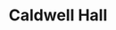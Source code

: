 ---
events:
- building: Caldwell Hall
  categories: caldwell-hall
  description: The CHASS Multi-Cultural Association for Students was established.
  event_decade: '1990'
  event_id: '32'
  excerpt: The CHASS Multi-Cultural Association for Students was established.
  image id (orig): funk_caldwellHall
  image_caption: Caldwell Hall
  image_id: funk_caldwellHall
  image_link: https://d.lib.ncsu.edu/collections/catalog/funk_caldwellHall
  start_date: 01/01/1996
  title: CHASSMAS
  year: '1996'
lat: '35.7868'
layout: post
lng: '-78.665802'
order: 5
permalink: places/caldwell-hall/
place: caldwell-hall
route:
  code: Ok
  routes:
  - distance: 152.525
    duration: 108.412
    geometry:
      coordinates:
      - - -78.665871
        - 35.786629
      - - -78.666236
        - 35.786726
      - - -78.66631
        - 35.786617
      - - -78.666335
        - 35.786628
      - - -78.666366
        - 35.786633
      - - -78.666386
        - 35.786631
      - - -78.666409
        - 35.786621
      - - -78.666447
        - 35.78658
      - - -78.666506
        - 35.786539
      - - -78.666565
        - 35.786517
      - - -78.666629
        - 35.786513
      - - -78.666734
        - 35.786502
      - - -78.666765
        - 35.786486
      - - -78.666734
        - 35.786555
      - - -78.666759
        - 35.786581
      - - -78.666791
        - 35.786623
      - - -78.667076
        - 35.786471
      - - -78.667091
        - 35.786474
      - - -78.667148
        - 35.786488
      - - -78.667158
        - 35.786463
      type: LineString
    legs:
    - admins:
      - iso_3166_1: US
        iso_3166_1_alpha3: USA
      distance: 152.525
      duration: 108.412
      steps:
      - distance: 34.499
        driving_side: right
        duration: 24.295
        geometry:
          coordinates:
          - - -78.665871
            - 35.786629
          - - -78.666236
            - 35.786726
          type: LineString
        intersections:
        - admin_index: 0
          bearings:
          - 288
          entry:
          - true
          geometry_index: 0
          is_urban: true
          location:
          - -78.665871
          - 35.786629
          mapbox_streets_v8:
            class: service
          out: 0
        maneuver:
          bearing_after: 288
          bearing_before: 0
          instruction: Walk west on the walkway.
          location:
          - -78.665871
          - 35.786629
          type: depart
        mode: walking
        name: ''
        weight: 24.295
      - distance: 14
        driving_side: right
        duration: 9.859
        geometry:
          coordinates:
          - - -78.666236
            - 35.786726
          - - -78.66631
            - 35.786617
          type: LineString
        intersections:
        - admin_index: 0
          bearings:
          - 108
          - 209
          entry:
          - false
          - true
          geometry_index: 1
          in: 0
          is_urban: true
          location:
          - -78.666236
          - 35.786726
          mapbox_streets_v8:
            class: service
          out: 1
        maneuver:
          bearing_after: 209
          bearing_before: 288
          instruction: Turn left onto the walkway.
          location:
          - -78.666236
          - 35.786726
          modifier: left
          type: turn
        mode: walking
        name: ''
        weight: 9.859
      - distance: 47
        driving_side: right
        duration: 33.099
        geometry:
          coordinates:
          - - -78.66631
            - 35.786617
          - - -78.666335
            - 35.786628
          - - -78.666366
            - 35.786633
          - - -78.666386
            - 35.786631
          - - -78.666409
            - 35.786621
          - - -78.666447
            - 35.78658
          - - -78.666506
            - 35.786539
          - - -78.666565
            - 35.786517
          - - -78.666629
            - 35.786513
          - - -78.666734
            - 35.786502
          - - -78.666765
            - 35.786486
          type: LineString
        intersections:
        - admin_index: 0
          bearings:
          - 29
          - 281
          entry:
          - false
          - true
          geometry_index: 2
          in: 0
          is_urban: true
          location:
          - -78.66631
          - 35.786617
          mapbox_streets_v8:
            class: service
          out: 1
        maneuver:
          bearing_after: 281
          bearing_before: 209
          instruction: Turn right onto the walkway.
          location:
          - -78.66631
          - 35.786617
          modifier: right
          type: turn
        mode: walking
        name: ''
        weight: 33.099
      - distance: 8
        driving_side: right
        duration: 5.634
        geometry:
          coordinates:
          - - -78.666765
            - 35.786486
          - - -78.666734
            - 35.786555
          type: LineString
        intersections:
        - admin_index: 0
          bearings:
          - 20
          - 72
          entry:
          - true
          - false
          geometry_index: 12
          in: 1
          is_urban: true
          location:
          - -78.666765
          - 35.786486
          mapbox_streets_v8:
            class: service
          out: 0
        maneuver:
          bearing_after: 20
          bearing_before: 252
          instruction: Turn right onto the walkway.
          location:
          - -78.666765
          - 35.786486
          modifier: right
          type: turn
        mode: walking
        name: ''
        weight: 5.634
      - distance: 9
        driving_side: right
        duration: 6.338
        geometry:
          coordinates:
          - - -78.666734
            - 35.786555
          - - -78.666759
            - 35.786581
          - - -78.666791
            - 35.786623
          type: LineString
        intersections:
        - admin_index: 0
          bearings:
          - 200
          - 325
          entry:
          - false
          - true
          geometry_index: 13
          in: 0
          is_urban: true
          location:
          - -78.666734
          - 35.786555
          mapbox_streets_v8:
            class: service
          out: 1
        maneuver:
          bearing_after: 325
          bearing_before: 20
          instruction: Turn left onto the walkway.
          location:
          - -78.666734
          - 35.786555
          modifier: left
          type: turn
        mode: walking
        name: ''
        weight: 6.338
      - distance: 31
        driving_side: right
        duration: 21.831
        geometry:
          coordinates:
          - - -78.666791
            - 35.786623
          - - -78.667076
            - 35.786471
          type: LineString
        intersections:
        - admin_index: 0
          bearings:
          - 147
          - 237
          entry:
          - false
          - true
          geometry_index: 15
          in: 0
          is_urban: true
          location:
          - -78.666791
          - 35.786623
          mapbox_streets_v8:
            class: service
          out: 1
        maneuver:
          bearing_after: 237
          bearing_before: 327
          instruction: Turn left onto the walkway.
          location:
          - -78.666791
          - 35.786623
          modifier: left
          type: turn
        mode: walking
        name: ''
        weight: 21.831
      - distance: 6
        driving_side: right
        duration: 5.225
        geometry:
          coordinates:
          - - -78.667076
            - 35.786471
          - - -78.667091
            - 35.786474
          - - -78.667148
            - 35.786488
          type: LineString
        intersections:
        - admin_index: 0
          bearings:
          - 57
          - 284
          duration: 0.704
          entry:
          - false
          - true
          geometry_index: 16
          in: 0
          is_urban: true
          location:
          - -78.667076
          - 35.786471
          mapbox_streets_v8:
            class: service
          out: 1
          weight: 0.704
        - admin_index: 0
          bearings:
          - 104
          - 287
          entry:
          - false
          - true
          geometry_index: 17
          in: 0
          is_urban: true
          location:
          - -78.667091
          - 35.786474
          mapbox_streets_v8:
            class: service
          out: 1
          turn_duration: 1
          turn_weight: 1
        maneuver:
          bearing_after: 284
          bearing_before: 237
          instruction: Turn right onto the walkway.
          location:
          - -78.667076
          - 35.786471
          modifier: right
          type: turn
        mode: walking
        name: ''
        weight: 5.225
      - distance: 3.026
        driving_side: right
        duration: 2.131
        geometry:
          coordinates:
          - - -78.667148
            - 35.786488
          - - -78.667158
            - 35.786463
          type: LineString
        intersections:
        - admin_index: 0
          bearings:
          - 107
          - 198
          entry:
          - false
          - true
          geometry_index: 18
          in: 0
          is_urban: true
          location:
          - -78.667148
          - 35.786488
          mapbox_streets_v8:
            class: street_limited
          out: 1
          turn_weight: 5
        maneuver:
          bearing_after: 198
          bearing_before: 287
          instruction: Turn left onto Current Drive.
          location:
          - -78.667148
          - 35.786488
          modifier: left
          type: end of road
        mode: walking
        name: Current Drive
        weight: 7.131
      - distance: 0
        driving_side: right
        duration: 0
        geometry:
          coordinates:
          - - -78.667158
            - 35.786463
          - - -78.667158
            - 35.786463
          type: LineString
        intersections:
        - admin_index: 0
          bearings:
          - 18
          entry:
          - true
          geometry_index: 19
          in: 0
          location:
          - -78.667158
          - 35.786463
        maneuver:
          bearing_after: 0
          bearing_before: 198
          instruction: Your destination is on the right.
          location:
          - -78.667158
          - 35.786463
          modifier: right
          type: arrive
        mode: walking
        name: Current Drive
        weight: 0
      summary: Current Drive
      weight: 113.412
    weight: 113.412
    weight_name: pedestrian
  waypoints:
  - distance: 20.003
    location:
    - -78.665871
    - 35.786629
    name: ''
  - distance: 13.195
    location:
    - -78.667158
    - 35.786463
    name: Current Drive
title: Caldwell Hall

---